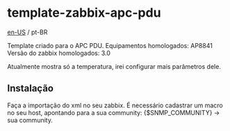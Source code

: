 # template-zabbix-apc-pdu

[en-US](README.md) / pt-BR

Template criado para o APC PDU.
Equipamentos homologados: AP8841
Versão do zabbix homologados: 3.0

Atualmente mostra só a temperatura, irei configurar mais parâmetros dele.

## Instalação ##

Faça a importação do xml no seu zabbix. É necessário cadastrar um macro no seu host, apontando para a sua community:
{$SNMP_COMMUNITY} -> sua community.
